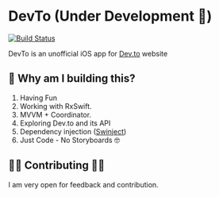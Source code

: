 # DevTo (Under Development 🔧)

[![Build Status](https://travis-ci.com/hadiidbouk/DevTo.iOS.svg?branch=dev)](https://travis-ci.com/hadiidbouk/DevTo.iOS)

DevTo is an unofficial iOS app for [Dev.to](https://dev.to) website

## 🧐 Why am I building this?

1. Having Fun
1. Working with RxSwift.
1. MVVM + Coordinator.
1. Exploring Dev.to and its API
1. Dependency injection ([Swinject](https://github.com/Swinject/Swinject))
1. Just Code - No Storyboards 🤓

## 👏🏻 Contributing 👏🏻

I am very open for feedback and contribution.
